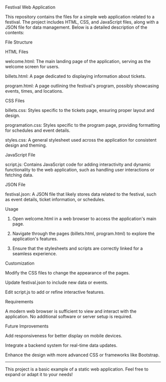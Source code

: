 
Festival Web Application

This repository contains the files for a simple web application related to a festival. The project includes HTML, CSS, and JavaScript files, along with a JSON file for data management. Below is a detailed description of the contents:

File Structure

HTML Files

welcome.html:
The main landing page of the application, serving as the welcome screen for users.

billets.html:
A page dedicated to displaying information about tickets.

program.html:
A page outlining the festival's program, possibly showcasing events, times, and locations.


CSS Files

billets.css:
Styles specific to the tickets page, ensuring proper layout and design.

programation.css:
Styles specific to the program page, providing formatting for schedules and event details.

styles.css:
A general stylesheet used across the application for consistent design and theming.


JavaScript File

script.js:
Contains JavaScript code for adding interactivity and dynamic functionality to the web application, such as handling user interactions or fetching data.


JSON File

festival.json:
A JSON file that likely stores data related to the festival, such as event details, ticket information, or schedules.


Usage

1. Open welcome.html in a web browser to access the application's main page.


2. Navigate through the pages (billets.html, program.html) to explore the application's features.


3. Ensure that the stylesheets and scripts are correctly linked for a seamless experience.



Customization

Modify the CSS files to change the appearance of the pages.

Update festival.json to include new data or events.

Edit script.js to add or refine interactive features.


Requirements

A modern web browser is sufficient to view and interact with the application. No additional software or server setup is required.

Future Improvements

Add responsiveness for better display on mobile devices.

Integrate a backend system for real-time data updates.

Enhance the design with more advanced CSS or frameworks like Bootstrap.



---

This project is a basic example of a static web application. Feel free to expand or adapt it to your needs!
